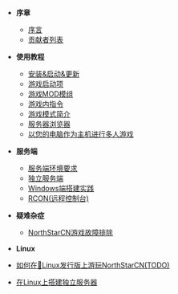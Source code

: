 - **序章**

  - [序言](README.md)
  - [贡献者列表](contributors.md)

- **使用教程**

  - [安装&启动&更新](installing-northstar/basic-setup.md)
  - [游戏启动项](using-northstar/launch-arguments.md)
  - [游戏MOD模组](using-northstar/mods.md)
  - [游戏内指令](using-northstar/commands.md)
  - [游戏模式简介](using-northstar/gamemodes.md)
  - [服务器浏览器](using-northstar/server-browser.md)
  - [以您的电脑作为主机进行多人游戏](servers/dedicated-server/basic-listen-server.md)

- **服务端**

  - [服务端环境要求](servers/dedicated-server/basic-requirements.md)
  - [独立服务端](servers/dedicated-server/README.md)
  - [Windows端搭建实践](servers/dedicated-server/hosting-on-windows.md)
  - [RCON(远程控制台)](servers/dedicated-server/RCON.md)

- **疑难杂症**

  - [NorthStarCN游戏故障排除](installing-northstar/troubleshooting.md)

- **Linux**
 
 - [如何在🐧Linux发行版上游玩NorthStarCN(TODO)](installing-northstar/playing-on-linux.md)
 - [在Linux上搭建独立服务器](servers/dedicated-server/hosting-on-linux.md)